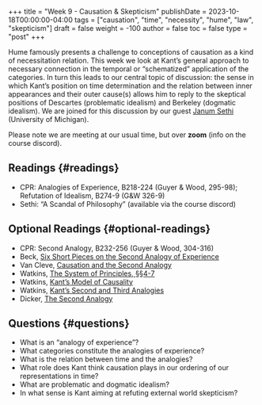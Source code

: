 +++
title = "Week 9 - Causation & Skepticism"
publishDate = 2023-10-18T00:00:00-04:00
tags = ["causation", "time", "necessity", "hume", "law", "skepticism"]
draft = false
weight = -100
author = false
toc = false
type = "post"
+++

Hume famously presents a challenge to conceptions of causation as a kind of
necessitation relation. This week we look at Kant&rsquo;s general approach to
necessary connection in the temporal or &ldquo;schematized&rdquo; application of the
categories. In turn this leads to our central topic of discussion: the sense in
which Kant&rsquo;s position on time determination and the relation between inner
appearances and their outer cause(s) allows him to reply to the skeptical
positions of Descartes (problematic idealism) and Berkeley (dogmatic idealism).
We are joined for this discussion by our guest [Janum Sethi](https://www.janumsethi.com) (University of
Michigan).

Please note we are meeting at our usual time, but over **zoom** (info on the course discord).


## Readings {#readings}

-   CPR: Analogies of Experience, B218-224 (Guyer &amp; Wood, 295-98); Refutation of Idealism, B274-9 (G&amp;W 326-9)
-   Sethi: &ldquo;A Scandal of Philosophy&rdquo; (available via the course discord)


## Optional Readings {#optional-readings}

-   CPR: Second Analogy, B232-256 (Guyer &amp; Wood, 304-316)
-   Beck, [Six Short Pieces on the Second Analogy of Experience](https://www.dropbox.com/s/h9x5uq2aunau9ck/beck1978-ch8_Six_Short_Pieces_on_the_Second_Analogy_of_Experience.pdf?dl=0)
-   Van Cleve, [Causation and the Second Analogy](https://www.dropbox.com/s/xjlbsm3o8rejf22/vancleve1999-ch9_causation_and_the_second_analogy.pdf?dl=0)
-   Watkins, [The System of Principles, §§4-7](https://www.dropbox.com/s/o3fnqe672dafpt8/watkins2010_the_system_of_principles.pdf?dl=0)
-   Watkins, [Kant&rsquo;s Model of Causality](https://www.dropbox.com/s/mpyx2km0bjx0aym/watkins2004_kant%2527s_model_of_causality.pdf?dl=0)
-   Watkins, [Kant&rsquo;s Second and Third Analogies](https://www.dropbox.com/s/98cvaxn1g6i6r7b/watkins2005-ch3_Kant%2527s_Second_and_Third_Analogies_of_Experience.pdf?dl=0)
-   Dicker, [The Second Analogy](https://www.dropbox.com/s/z6yzbithwh83vde/dicker2004-ch7_The_Second_Analogy.pdf?dl=0)


## Questions {#questions}

-   What is an &ldquo;analogy of experience&rdquo;?
-   What categories constitute the analogies of experience?
-   What is the relation between time and the analogies?
-   What role does Kant think causation plays in our ordering of our
    representations in time?
-   What are problematic and dogmatic idealism?
-   In what sense is Kant aiming at refuting external world skepticism?
